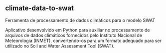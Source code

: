 ## climate-data-to-swat

Ferramenta de processamento de dados climáticos para o modelo SWAT

Aplicativo desenvolvido em Python para auxiliar no processamento de arquivos de dados climáticos fornecidos pelo Instituto Nacional de Meteorologia (INMET), convertendo-os para um formato adequado para ser utilizado no Soil and Water Assessment Tool (SWAT).

